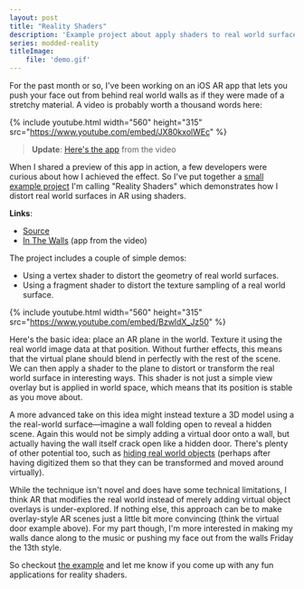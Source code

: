 ```yaml
---
layout: post
title: "Reality Shaders"
description: 'Example project about apply shaders to real world surfaces using ARKit'
series: modded-reality
titleImage:
    file: 'demo.gif'
---
```


For the past month or so, I've been working on an iOS AR app that lets you push your face out from behind real world walls as if they were made of a stretchy material. A video is probably worth a thousand words here:

{% include youtube.html width="560" height="315" src="https://www.youtube.com/embed/JX80kxolWEc" %}

> **Update**: [Here's the app][walls] from the video

When I shared a preview of this app in action, a few developers were curious about how I achieved the effect. So I've put together a [small example project][source] I'm calling "Reality Shaders" which demonstrates how I distort real world surfaces in AR using shaders.

**Links**:

- [Source][source]
- [In The Walls][walls] (app from the video)

The project includes a couple of simple demos:

- Using a vertex shader to distort the geometry of real world surfaces. 
- Using a fragment shader to distort the texture sampling of a real world surface.

{% include youtube.html width="560" height="315" src="https://www.youtube.com/embed/BzwldX_Jz50" %}

Here's the basic idea: place an AR plane in the world. Texture it using the real world image data at that position. Without further effects, this means that the virtual plane should blend in perfectly with the rest of the scene. We can then apply a shader to the plane to distort or transform the real world surface in interesting ways. This shader is not just a simple view overlay but is applied in world space, which means that its position is stable as you move about.

A more advanced take on this idea might instead texture a 3D model using a the real-world surface—imagine a wall folding open to reveal a hidden scene. Again this would not be simply adding a virtual door onto a wall, but actually having the wall itself crack open like a hidden door. There's plenty of other potential too, such as [hiding real world objects](https://augmented.reality.news/news/q-a-with-jay-samit-future-ar-could-be-world-times-square-acid-0178972/) (perhaps after having digitized them so that they can be transformed and moved around virtually).

While the technique isn't novel and does have some technical limitations, I think AR that modifies the real world instead of merely adding virtual object overlays is under-explored. If nothing else, this approach can be to make overlay-style AR scenes just a little bit more convincing (think the virtual door example above). For my part though, I'm more interested in making my walls dance along to the music or pushing my face out from the walls Friday the 13th style.

So checkout [the example][source] and let me know if you come up with any fun applications for reality shaders.

[source]: https://github.com/mattbierner/reality-shaders-example
[walls]: /in-the-walls